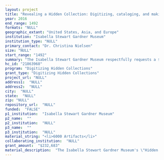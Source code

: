 ```yaml
--- 
layout: project 
title: "Revealing a Hidden Collection: Digitizing, cataloging, and making discoverable essential collection artifacts"
year: 2016
end_range: 1492
formats: "NULL"
geographic_extant: "United States, Asia, and Europe"
institution: "Isabella Stewart Gardner Museum"
institution_type: "NULL"
primary_contact: "Dr. Christina Nielsen"
size: "NULL"
start_range: "1492"
summary: "The Isabella Stewart Gardner Museum respectfully requests a $250,000 grant to support a project to catalog, digitally photograph, and make discoverable online approximately 6,000 \"Hidden Collections\" artifacts exhibited by Isabella Stewart Gardner in fifteen glass-topped cases placed throughout the museum. These artifacts have not been adequately catalogued or digitally documented and, due to the nature of their installation and preservation requirements, are inaccessible to museum visitors. Gardner arranged the artifacts in the cases thematically and in direct relationship to the installations of fine and decorative art within the galleries. Making the Hidden Collections accessible allows the Gardner to illuminate and understand her curatorial intentions for these materials for the first time in its history while also supporting the museum's long-range digital strategy, which prioritizes digitization and access initiatives for the fine art and archival collections, the creation of a new website, and development of digital tools for visitors and scholars."
hc_id: "21863968"
program: "Digitizing Hidden Collections"
grant_type: "Digitizing Hidden Collections"
project_url: "NULL"
address1:  "NULL"
address2:  "NULL"
city:  "NULL"
state:  "NULL"
zip: "NULL"
repository_url:  "NULL"
funded:  "FALSE"
p1_institution:  "Isabella Stewart Gardner Museum"
p2_name:  ""
p2_institution:  "NULL"
p3_name:  ""
p3_institution:  "NULL"
material_string: "<li>6000 Artifacts</li>"
collaborating_institution:  "NULL"
grant_amount:  "$232,683"
material_description:  "The Isabella Stewart Gardner Museum's \"Hidden Collections\" include approximately 6,000 items--correspondence, photographs, and memorabilia (e.g., letters from Beethoven and Marie Antoinette, a cast of the poet Whittier's hand, and a lock of Nathaniel Hawthorne's hair)--pertinent to Gardner's life and to the history of her museum. Exhibited in fifteen thematic cases located throughout the museum, these items are vital to her curatorial scheme, effectively materializing the cultural history of her museum and her circle of American, European and Asian artists, writers, poets and musicians. Themes and content areas include music and musicians, the First World War, Japanese art, naturalism, literature, politics, and American and European history. Individuals represented range widely from historical figures to luminaries and personal friends from Gardner's contemporary network. Those represented include Franz Liszt, Anna Pavlova, Dame Nellie Melba, Pederewski, Brahms, Strauss, Dame Ethyl Smyth, Amherst Webber, Matthew Stewart Prichard, A. Piatt Andrew, Thomas Whittemore, John Hayes Hammond, Okakura Kazuko, Sarah Orne Jewett, George Santayana, Ralph Waldo Emerson, Bernard Berenson, T. S. Eliot, Julia Ward Howe, John Jay Chapman, Francis Marion Crawford, Henry James, Henry Wadsworth Longfellow, Napoleon Bonaparte Monroe, John Adams, William Howard Taft, Theodore Roosevelt, Benjamin Franklin, Aaron Burr, Daniel Webster, Charles Dickens, Henrik Ibsen, John Ruskin, Alfred Tennyson, Robert Browning, Robert Burns, Lord Byron, John Keats, Percy Bysshe Shelley, Sarah Bernhardt, Paul Bourget, Ellen Terry, Voltaire, Rousseau, George Sand, Victor Hugo, Whistler, Sargent, Bunker, Ferdinand and Isabella of Spain, and Marie Antoinette and Francois I of France."
---
```

